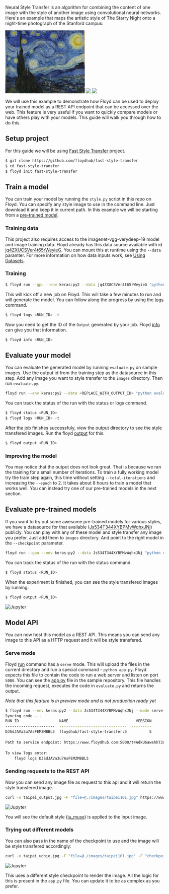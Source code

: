 Neural Style Transfer is an algorithm for combining the content of one image with the style of another image 
using convolutional neural networks. Here's an example that maps the artistic style of The Starry Night 
onto a night-time photograph of the Stanford campus:

<img src="https://raw.githubusercontent.com/jcjohnson/neural-style/master/examples/inputs/starry_night_google.jpg" height="200px">
<img src="https://raw.githubusercontent.com/jcjohnson/neural-style/master/examples/inputs/hoovertowernight.jpg" height="200px">
<img src="https://raw.githubusercontent.com/jcjohnson/neural-style/master/examples/outputs/starry_stanford_bigger.png" width="710px">

We will use this example to demonstrate how Floyd can be used to deploy your trained model as a REST API endpoint that can be accessed over the web. 
This feature is very useful if you want to quickly compare models or have others play with your models. This guide will 
walk you through how to do this.

## Setup project

For this guide we will be using [Fast Style Transfer](https://github.com/floydhub/fast-style-transfer)
project.

```bash
$ git clone https://github.com/floydhub/fast-style-transfer
$ cd fast-style-transfer
$ floyd init fast-style-transfer
```


## Train a model

You can train your model by running the `style.py` script in this repo on Floyd. You can specify any style image to use in the command line. Just 
download it and keep it in current path. In this example we will be starting from a 
[pre-trained model](https://github.com/floydhub/fast-style-transfer#evaluating-style-transfer-networks).

### Training data

This project also requires access to the imagenet-vgg-verydeep-19 model and image training data. Floyd already has this data source available with id 
[jq4ZXUCSVer4t65rWeyieG](https://www.floydhub.com/viewer/data/VhrTiJzhuvMZKUVurG7cGT/2JEQ7sC53Aik7i7sPx3EjY/). You can mount this at runtime using the 
`--data` paramter. For more information on how data inputs work, see [Using Datasets](../home/using_datasets.md).

### Training

```bash
$ floyd run --gpu --env keras:py2 --data jq4ZXUCSVer4t65rWeyieG "python style.py --style examples/style/la_muse.jpg --base-model-path /input/pre-trained-tf/la_muse.ckpt --epoch 1 --total-iterations 10 --checkpoint-dir /output"
```

This will kick off a new job on Floyd. This will take a few minutes to run and will generate the model. You can follow along the progress 
by using the [logs](../commands/logs.md) command. 

```bash
$ floyd logs <RUN_ID> -t
```
Now you need to get the ID of the `Output` generated by your job. Floyd [info](../commands/info.md) can give you that information.

```bash
$ floyd info <RUN_ID>
```


## Evaluate your model

You can evaluate the generated model by running `evaluate.py` on sample images. Use the output id from the training step
as the datasource in this step. Add any image you want to style transfer to the `images` directory. Then run `evaluate.py`.

```bash
floyd run --env keras:py2 --data <REPLACE_WITH_OUTPUT_ID> "python evaluate.py --allow-different-dimensions  --checkpoint /input/fns.ckpt --in-path ./images/ --out-path /output/"
```
You can track the status of the run with the status or logs command.

```bash
$ floyd status <RUN_ID>
$ floyd logs <RUN_ID> -t
```

After the job finishes successfuly, view the output directory to see the style transfered images. Run the floyd [output](../commands/output.md)
for this.

```bash
$ floyd output <RUN_ID>
```


### Improving the model

You may notice that the output does not look great. That is because we ran the training for a small number of iterations. To train 
a fully working model try the train step again, this time without setting `--total-iterations` and increasing the `--epoch` to 2.
It takes about 8 hours to train a model that works well. You can instead try one of our pre-trained models in the next section.

## Evaluate pre-trained models

If you want to try out some awesome pre-trained models for various styles, we have a datasource for that available 
([Js534T344XYBPMvWqhxJNj](https://www.floydhub.com/viewer/data/Wociv8zwEmdRSSmNXbFwoK/)) publicly. 
You can play with any of these model and style transfer any image you prefer. Just add them to `images` directory. And point to the 
right model in the `--checkpoint` parameter.

```bash
floyd run --gpu --env keras:py2 --data Js534T344XYBPMvWqhxJNj "python evaluate.py --allow-different-dimensions --checkpoint /input/wave.ckpt --in-path ./images/ --out-path /output/"
```

You can track the status of the run with the status command.

```bash
$ floyd status <RUN_ID>
```

When the experiment is finished, you can see the style transfered images by running:

```bash
$ floyd output <RUN_ID>
```

![Jupyter](../img/taipei101_wave.jpg)


## Model API

You can now host this model as a REST API. This means you can send any image to this API as a HTTP request and it will be style transfered. 

### Serve mode

Floyd [run](../commands/run.md) command has a `serve` mode. This will upload the files in the current directory and run a special command - 
`python app.py`. Floyd expects this file to contain the code to run a web server and listen on port `5000`. You can see the 
[app.py](https://github.com/floydhub/fast-style-transfer/blob/master/app.py) file in the sample repository. This file handles the 
incoming request, executes the code in `evaluate.py` and returns the output.

*Note that this feature is in preview mode and is not production ready yet*

```bash
$ floyd run --env keras:py2 --data Js534T344XYBPMvWqhxJNj --mode serve
Syncing code ...
RUN ID                  NAME                              VERSION
----------------------  ------------------------------  ---------
DJSdJAVa3u7AsFEMZMBBL5  floydhub/fast-style-transfer:5          5

Path to service endpoint: https://www.floydhub.com:5000/t4AdkU6awahkT3ooNazw8c

To view logs enter:
    floyd logs DJSdJAVa3u7AsFEMZMBBL5
```


### Sending requests to the REST API

Now you can send any image file as request to this api and it will return the style transfered image.

```bash
curl -o taipei_output.jpg -F "file=@./images/taipei101.jpg" https://www.floydhub.com:5000/t4AdkU6awahkT3ooNazw8c
```

![Jupyter](../img/taipei_muse.jpg)

You will see the default style ([la_muse](https://github.com/floydhub/fast-style-transfer/blob/master/examples/style/la_muse.jpg)) is applied to the input image.


### Trying out different models

You can also pass in the name of the checkpoint to use and the image will be style transfered accordingly:

```bash
curl -o taipei_udnie.jpg -F "file=@./images/taipei101.jpg" -F "checkpoint=udnie.ckpt"  https://www.floydhub.com:5000/MUDFXViCLArG2drppvU3nm
```

![Jupyter](../img/taipei_udnie.jpg)

This uses a different style checkpoint to render the image. All the logic for this is present in the `app.py` file. You can update it to 
be as complex as you prefer.
